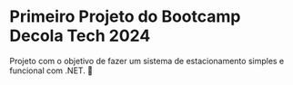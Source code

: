 <h1> Primeiro Projeto do Bootcamp Decola Tech 2024 </h1>

<p>Projeto com o objetivo de fazer um sistema de estacionamento simples e funcional com .NET. 🚗 </p>
